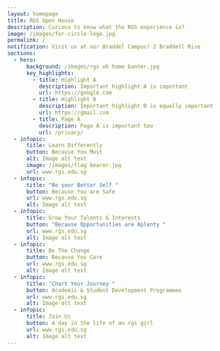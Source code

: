 ```yaml
---
layout: homepage
title: RGS Open House
description: Curious to know what the RGS experience is?
image: /images/for-circle-logo.jpg
permalink: /
notification: Visit us at our Braddel Campus! 2 Braddell Rise
sections:
  - hero:
      background: /images/rgs oh home banner.jpg
      key_highlights:
        - title: Highlight A
          description: Important highlight A is important
          url: https://google.com
        - title: Highlight B
          description: Important highlight B is equally important
          url: https://gmail.com
        - title: Page A
          description: Page A is important too
          url: /privacy/
  - infopic:
      title: Learn Differently
      button: Because You Must
      alt: Image alt text
      image: /images/flag bearer.jpg
      url: www.rgs.edu.sg
  - infopic:
      title: "Be your Better Self "
      button: Because You are Safe
      url: www.rgs.edu.sg
      alt: Image alt text
  - infopic:
      title: Grow Your Talents & Interests
      button: "Because Opportunities are Aplenty "
      url: www.rgs.edu.sg
      alt: Image alt text
  - infopic:
      title: Be The Change
      button: Because You Care
      url: www.rgs.edu.sg
      alt: Image alt text
  - infopic:
      title: "Chart Your Journey "
      button: Academic & Student Development Programmes
      url: www.rgs.edu.sg
      alt: Image alt text
  - infopic:
      title: Join Us
      button: A day in the life of an rgs girl
      url: www.rgs.edu.sg
      alt: Image alt text
---
```

